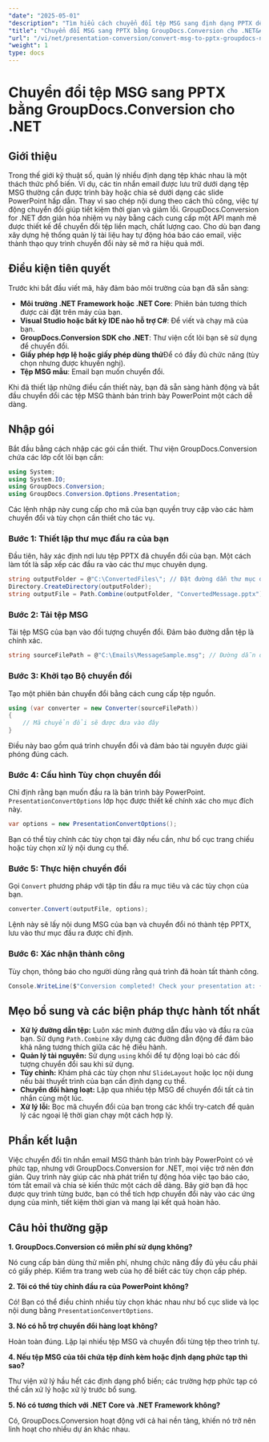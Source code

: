 ```yaml
---
"date": "2025-05-01"
"description": "Tìm hiểu cách chuyển đổi tệp MSG sang định dạng PPTX dễ dàng bằng GroupDocs.Conversion for .NET. Tối ưu hóa việc quản lý tài liệu và nâng cao năng suất."
"title": "Chuyển đổi MSG sang PPTX bằng GroupDocs.Conversion cho .NET&#58; Hướng dẫn từng bước"
"url": "/vi/net/presentation-conversion/convert-msg-to-pptx-groupdocs-net/"
"weight": 1
type: docs
---
```

# Chuyển đổi tệp MSG sang PPTX bằng GroupDocs.Conversion cho .NET

## Giới thiệu

Trong thế giới kỹ thuật số, quản lý nhiều định dạng tệp khác nhau là một thách thức phổ biến. Ví dụ, các tin nhắn email được lưu trữ dưới dạng tệp MSG thường cần được trình bày hoặc chia sẻ dưới dạng các slide PowerPoint hấp dẫn. Thay vì sao chép nội dung theo cách thủ công, việc tự động chuyển đổi giúp tiết kiệm thời gian và giảm lỗi. GroupDocs.Conversion for .NET đơn giản hóa nhiệm vụ này bằng cách cung cấp một API mạnh mẽ được thiết kế để chuyển đổi tệp liền mạch, chất lượng cao. Cho dù bạn đang xây dựng hệ thống quản lý tài liệu hay tự động hóa báo cáo email, việc thành thạo quy trình chuyển đổi này sẽ mở ra hiệu quả mới.

## Điều kiện tiên quyết

Trước khi bắt đầu viết mã, hãy đảm bảo môi trường của bạn đã sẵn sàng:

- **Môi trường .NET Framework hoặc .NET Core**: Phiên bản tương thích được cài đặt trên máy của bạn.
- **Visual Studio hoặc bất kỳ IDE nào hỗ trợ C#**: Để viết và chạy mã của bạn.
- **GroupDocs.Conversion SDK cho .NET**: Thư viện cốt lõi bạn sẽ sử dụng để chuyển đổi.
- **Giấy phép hợp lệ hoặc giấy phép dùng thử**Để có đầy đủ chức năng (tùy chọn nhưng được khuyến nghị).
- **Tệp MSG mẫu**: Email bạn muốn chuyển đổi.

Khi đã thiết lập những điều cần thiết này, bạn đã sẵn sàng hành động và bắt đầu chuyển đổi các tệp MSG thành bản trình bày PowerPoint một cách dễ dàng.


## Nhập gói

Bắt đầu bằng cách nhập các gói cần thiết. Thư viện GroupDocs.Conversion chứa các lớp cốt lõi bạn cần:

```csharp
using System;
using System.IO;
using GroupDocs.Conversion;
using GroupDocs.Conversion.Options.Presentation;
```

Các lệnh nhập này cung cấp cho mã của bạn quyền truy cập vào các hàm chuyển đổi và tùy chọn cần thiết cho tác vụ.

### Bước 1: Thiết lập thư mục đầu ra của bạn

Đầu tiên, hãy xác định nơi lưu tệp PPTX đã chuyển đổi của bạn. Một cách làm tốt là sắp xếp các đầu ra vào các thư mục chuyên dụng.

```csharp
string outputFolder = @"C:\ConvertedFiles\"; // Đặt đường dẫn thư mục đầu ra của bạn ở đây
Directory.CreateDirectory(outputFolder);
string outputFile = Path.Combine(outputFolder, "ConvertedMessage.pptx");
```

### Bước 2: Tải tệp MSG

Tải tệp MSG của bạn vào đối tượng chuyển đổi. Đảm bảo đường dẫn tệp là chính xác.

```csharp
string sourceFilePath = @"C:\Emails\MessageSample.msg"; // Đường dẫn đến tệp MSG của bạn
```

### Bước 3: Khởi tạo Bộ chuyển đổi

Tạo một phiên bản chuyển đổi bằng cách cung cấp tệp nguồn.

```csharp
using (var converter = new Converter(sourceFilePath))
{
    // Mã chuyển đổi sẽ được đưa vào đây
}
```

Điều này bao gồm quá trình chuyển đổi và đảm bảo tài nguyên được giải phóng đúng cách.

### Bước 4: Cấu hình Tùy chọn chuyển đổi

Chỉ định rằng bạn muốn đầu ra là bản trình bày PowerPoint. `PresentationConvertOptions` lớp học được thiết kế chính xác cho mục đích này.

```csharp
var options = new PresentationConvertOptions();
```

Bạn có thể tùy chỉnh các tùy chọn tại đây nếu cần, như bố cục trang chiếu hoặc tùy chọn xử lý nội dung cụ thể.

### Bước 5: Thực hiện chuyển đổi

Gọi `Convert` phương pháp với tập tin đầu ra mục tiêu và các tùy chọn của bạn.

```csharp
converter.Convert(outputFile, options);
```

Lệnh này sẽ lấy nội dung MSG của bạn và chuyển đổi nó thành tệp PPTX, lưu vào thư mục đầu ra được chỉ định.

### Bước 6: Xác nhận thành công

Tùy chọn, thông báo cho người dùng rằng quá trình đã hoàn tất thành công.

```csharp
Console.WriteLine($"Conversion completed! Check your presentation at: {outputFile}");
```

## Mẹo bổ sung và các biện pháp thực hành tốt nhất

- **Xử lý đường dẫn tệp:** Luôn xác minh đường dẫn đầu vào và đầu ra của bạn. Sử dụng `Path.Combine` xây dựng các đường dẫn động để đảm bảo khả năng tương thích giữa các hệ điều hành.
- **Quản lý tài nguyên:** Sử dụng `using` khối để tự động loại bỏ các đối tượng chuyển đổi sau khi sử dụng.
- **Tùy chỉnh:** Khám phá các tùy chọn như `SlideLayout` hoặc lọc nội dung nếu bài thuyết trình của bạn cần định dạng cụ thể.
- **Chuyển đổi hàng loạt:** Lặp qua nhiều tệp MSG để chuyển đổi tất cả tin nhắn cùng một lúc.
- **Xử lý lỗi:** Bọc mã chuyển đổi của bạn trong các khối try-catch để quản lý các ngoại lệ thời gian chạy một cách hợp lý.


## Phần kết luận

Việc chuyển đổi tin nhắn email MSG thành bản trình bày PowerPoint có vẻ phức tạp, nhưng với GroupDocs.Conversion for .NET, mọi việc trở nên đơn giản. Quy trình này giúp các nhà phát triển tự động hóa việc tạo báo cáo, tóm tắt email và chia sẻ kiến thức một cách dễ dàng. Bây giờ bạn đã học được quy trình từng bước, bạn có thể tích hợp chuyển đổi này vào các ứng dụng của mình, tiết kiệm thời gian và mang lại kết quả hoàn hảo.


## Câu hỏi thường gặp

**1. GroupDocs.Conversion có miễn phí sử dụng không?**  

Nó cung cấp bản dùng thử miễn phí, nhưng chức năng đầy đủ yêu cầu phải có giấy phép. Kiểm tra trang web của họ để biết các tùy chọn cấp phép.

**2. Tôi có thể tùy chỉnh đầu ra của PowerPoint không?**  

Có! Bạn có thể điều chỉnh nhiều tùy chọn khác nhau như bố cục slide và lọc nội dung bằng `PresentationConvertOptions`.

**3. Nó có hỗ trợ chuyển đổi hàng loạt không?**  

Hoàn toàn đúng. Lặp lại nhiều tệp MSG và chuyển đổi từng tệp theo trình tự.

**4. Nếu tệp MSG của tôi chứa tệp đính kèm hoặc định dạng phức tạp thì sao?**  

Thư viện xử lý hầu hết các định dạng phổ biến; các trường hợp phức tạp có thể cần xử lý hoặc xử lý trước bổ sung.

**5. Nó có tương thích với .NET Core và .NET Framework không?**  

Có, GroupDocs.Conversion hoạt động với cả hai nền tảng, khiến nó trở nên linh hoạt cho nhiều dự án khác nhau.